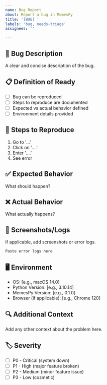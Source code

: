 ```yaml
---
name: Bug Report
about: Report a bug in MemesPy
title: '[BUG] '
labels: 'bug, needs-triage'
assignees: ''

---
```


## 🐛 Bug Description
A clear and concise description of the bug.

## 📋 Definition of Ready
- [ ] Bug can be reproduced
- [ ] Steps to reproduce are documented
- [ ] Expected vs actual behavior defined
- [ ] Environment details provided

## 🔄 Steps to Reproduce
1. Go to '...'
2. Click on '....'
3. Enter '....'
4. See error

## ✅ Expected Behavior
What should happen?

## ❌ Actual Behavior
What actually happens?

## 📸 Screenshots/Logs
If applicable, add screenshots or error logs.

```
Paste error logs here
```

## 🖥️ Environment
- OS: [e.g., macOS 14.0]
- Python Version: [e.g., 3.10.14]
- MemesPy Version: [e.g., 0.1.0]
- Browser (if applicable): [e.g., Chrome 120]

## 🔍 Additional Context
Add any other context about the problem here.

## 🏷️ Severity
- [ ] P0 - Critical (system down)
- [ ] P1 - High (major feature broken)
- [ ] P2 - Medium (minor feature issue)
- [ ] P3 - Low (cosmetic)